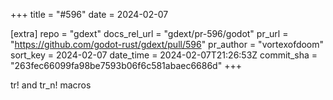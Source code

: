 +++
title = "#596"
date = 2024-02-07

[extra]
repo = "gdext"
docs_rel_url = "gdext/pr-596/godot"
pr_url = "https://github.com/godot-rust/gdext/pull/596"
pr_author = "vortexofdoom"
sort_key = 2024-02-07
date_time = 2024-02-07T21:26:53Z
commit_sha = "263fec66099fa98be7593b06f6c581abaec6686d"
+++

tr! and tr_n! macros

